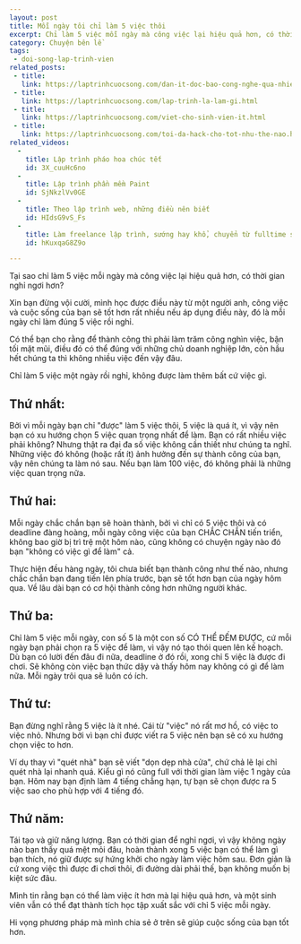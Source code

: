 ```yaml
---
layout: post
title: Mỗi ngày tôi chỉ làm 5 việc thôi
excerpt: Chỉ làm 5 việc mỗi ngày mà công việc lại hiệu quả hơn, có thời gian nghỉ ngơi hơn,công việc và cuộc sống của bạn sẽ tốt hơn rất nhiều nếu áp dụng điều này, đó là mỗi ngày chỉ làm đúng 5 việc rồi nghỉ.
category: Chuyện bên lề
tags:
 - doi-song-lap-trinh-vien
related_posts:
 - title: 
   link: https://laptrinhcuocsong.com/dan-it-doc-bao-cong-nghe-qua-nhieu.html
 - title: 
   link: https://laptrinhcuocsong.com/lap-trinh-la-lam-gi.html
 - title: 
   link: https://laptrinhcuocsong.com/viet-cho-sinh-vien-it.html
 - title: 
   link: https://laptrinhcuocsong.com/toi-da-hack-cho-tot-nhu-the-nao.html
related_videos:
  -
    title: Lập trình pháo hoa chúc tết
    id: 3X_cuuHc6no
  -
    title: Lập trình phần mềm Paint
    id: SjNkzlVv0GE
  -
    title: Theo lập trình web, những điều nên biết
    id: HIdsG9vS_Fs
  -
    title: Làm freelance lập trình, sướng hay khổ, chuyển từ fulltime sang freelance như thế nào?
    id: hKuxqaG8Z9o

---
```


Tại sao chỉ làm 5 việc mỗi ngày mà công việc lại hiệu quả hơn, có thời gian nghỉ ngơi hơn?

Xin bạn đừng vội cười, mình học được điều này từ một người anh, công việc và cuộc sống của bạn sẽ tốt hơn rất nhiều nếu áp dụng điều này, đó là mỗi ngày chỉ làm đúng 5 việc rồi nghỉ.

Có thể bạn cho rằng để thành công thì phải làm trăm công nghìn việc, bận tối mặt mũi, điều đó có thể đúng với những chủ doanh nghiệp lớn, còn hầu hết chúng ta thì không nhiều việc đến vậy đâu.

Chỉ làm 5 việc một ngày rồi nghỉ, không được làm thêm bất cứ việc gì.

## Thứ nhất:

Bởi vì mỗi ngày bạn chỉ "được" làm 5 việc thôi, 5 việc là quá ít, vì vậy nên bạn có xu hướng chọn 5 việc quan trọng nhất để làm.
Bạn có rất nhiều việc phải không? Nhưng thật ra đại đa số việc không cần thiết như chúng ta nghĩ. Những việc đó không (hoặc rất ít) ảnh hưởng đến sự thành công của bạn, vậy nên chúng ta làm nó sau.
Nếu bạn làm 100 việc, đó không phải là những việc quan trọng nữa.

## Thứ hai:

Mỗi ngày chắc chắn bạn sẽ hoàn thành, bởi vì chỉ có 5 việc thôi và có deadline đàng hoàng, mỗi ngày công việc của bạn CHẮC CHẮN tiến triển, không bao giờ bị trì trệ một hôm nào, cũng không có chuyện ngày nào đó bạn "không có việc gì để làm" cả.

Thực hiện đều hàng ngày, tôi chưa biết bạn thành công như thế nào, nhưng chắc chắn bạn đang tiến lên phía trước, bạn sẽ tốt hơn bạn của ngày hôm qua. Về lâu dài bạn có cơ hội thành công hơn những người khác.

## Thứ ba:

Chỉ làm 5 việc mỗi ngày, con số 5 là một con số CÓ THỂ ĐẾM ĐƯỢC, cứ mỗi ngày bạn phải chọn ra 5 việc để làm, vì vậy nó tạo thói quen lên kế hoạch. Dù bạn có lười đến đâu đi nữa, deadline ở đó rồi, xong chỉ 5 việc là được đi chơi.
Sẽ không còn việc bạn thức dậy và thấy hôm nay không có gì để làm nữa. Mỗi ngày trôi qua sẽ luôn có ích.

## Thứ tư:

Bạn đừng nghĩ rằng 5 việc là ít nhé. Cái từ "việc" nó rất mơ hồ, có việc to việc nhỏ. Nhưng bởi vì bạn chỉ được viết ra 5 việc nên bạn sẽ có xu hướng chọn việc to hơn.

Ví dụ thay vì "quét nhà" bạn sẽ viết "dọn dẹp nhà cửa", chứ chả lẽ lại chỉ quét nhà lại nhanh quá. Kiểu gì nó cũng full với thời gian làm việc 1 ngày của bạn.
Hôm nay bạn định làm 4 tiếng chẳng hạn, tự bạn sẽ chọn được ra 5 việc sao cho phù hợp với 4 tiếng đó.

## Thứ năm:

Tái tạo và giữ năng lượng. Bạn có thời gian để nghỉ ngơi, vì vậy không ngày nào bạn thấy quá mệt mỏi đâu, hoàn thành xong 5 việc bạn có thể làm gì bạn thích, nó giữ được sự hứng khởi cho ngày làm việc hôm sau. Đơn giản là cứ xong việc thì được đi chơi thôi, đi đường dài phải thế, bạn không muốn bị kiệt sức đâu.

Mình tin rằng bạn có thể làm việc ít hơn mà lại hiệu quả hơn, và một sinh viên vẫn có thể đạt thành tích học tập xuất sắc với chỉ 5 việc mỗi ngày.

Hi vọng phương pháp mà mình chia sẻ ở trên sẽ giúp cuộc sống của bạn tốt hơn.